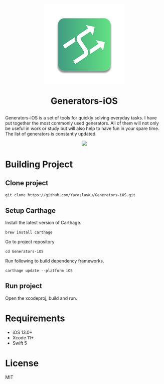 <h1 align="center">
  <img src="./Demo/IconDemo.png">
  <p>Generators-iOS</p>
</h1>

Generators-iOS is a set of tools for quickly solving everyday tasks. I have put together the most commonly used generators. All of them will not only be useful in work or study but will also help to have fun in your spare time. The list of generators is constantly updated.
<p align="center">
  <img src="./Demo/preview.gif">
</p>

# Building Project

## Clone project

```console
git clone https://github.com/YaroslavKu/Generators-iOS.git
```

## Setup Carthage

Install the latest version of Carthage.
```console
brew install carthage
```

Go to project repository
```console
cd Generators-iOS
```

Run following to build dependency frameworks.
```console
carthage update --platform iOS
```

## Run project

Open the xcodeproj, build and run.

# Requirements
* iOS 13.0+
* Xcode 11+
* Swift 5

# License
MIT
